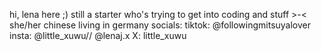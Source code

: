 hi, lena here ;)
still a starter who's trying to get into coding and stuff >-<
she/her
chinese living in germany
socials:  tiktok: @followingmitsuyalover 
          insta: @little_xuwu// @lenaj.x
          X: little_xuwu

<!---
lenajx/lenajx is a ✨ special ✨ repository because its `README.md` (this file) appears on your GitHub profile.
You can click the Preview link to take a look at your changes.
--->
